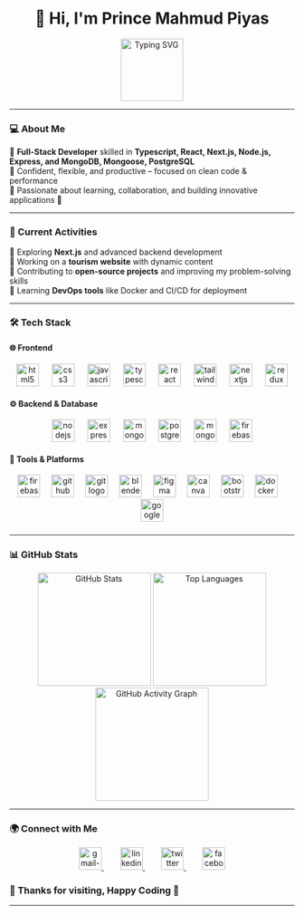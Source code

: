 <h1 align="center">👋 Hi, I'm Prince Mahmud Piyas</h1>

<p align="center">
  <img height="110px" src="https://readme-typing-svg.herokuapp.com?font=Fira+Code&weight=500&size=20&pause=1000&color=F75029&center=true&vCenter=true&multiline=true&width=600&height=60&lines=Full+Stack+Developer+%7C+Passionate+Problem+Solver;Building+Scalable+and+Efficient+Web+Applications" alt="Typing SVG">
</p>

---

### 💻 About Me  
🔹 **Full-Stack Developer** skilled in **Typescript, React, Next.js, Node.js, Express, and MongoDB, Mongoose, PostgreSQL**  
🔹 Confident, flexible, and productive – focused on clean code & performance  
🔹 Passionate about learning, collaboration, and building innovative applications 🚀  

---

### 🚀 Current Activities  
🔹 Exploring **Next.js** and advanced backend development  
🔹 Working on a **tourism website** with dynamic content  
🔹 Contributing to **open-source projects** and improving my problem-solving skills  
🔹 Learning **DevOps tools** like Docker and CI/CD for deployment  

---

### 🛠 Tech Stack  

#### **🌐 Frontend**  
<div align="center" style="max-width: 100%; overflow-x: auto;">
  <img src="https://cdn.jsdelivr.net/gh/devicons/devicon/icons/html5/html5-original.svg" height="40" width="40" alt="html5 logo"  />
  <img width="15" />
  <img src="https://cdn.jsdelivr.net/gh/devicons/devicon/icons/css3/css3-original.svg" height="40" width="40" alt="css3 logo"  />
  <img width="15" />
  <img src="https://cdn.jsdelivr.net/gh/devicons/devicon/icons/javascript/javascript-original.svg" height="40" width="40" alt="javascript logo"  />
  <img width="15" />
  <img src="https://cdn.jsdelivr.net/gh/devicons/devicon/icons/typescript/typescript-original.svg" height="40" width="40" alt="typescript logo"  />
  <img width="15" />
  <img src="https://cdn.jsdelivr.net/gh/devicons/devicon/icons/react/react-original.svg" height="40" width="40" alt="react logo"  />
  <img width="15" />
  <img src="https://cdn.simpleicons.org/tailwindcss/06B6D4" height="40" width="40" alt="tailwindcss logo"  />
  <img width="15" />
  <img src="https://img.shields.io/badge/Next.js-000000?logo=nextdotjs&logoColor=white&style=for-the-badge" height="40" alt="nextjs logo"  />
  <img width="15" />
  <img src="https://cdn.jsdelivr.net/gh/devicons/devicon/icons/redux/redux-original.svg" height="40" width="40" alt="redux logo"  />
</div>

#### **⚙ Backend & Database**  
<div align="center" style="max-width: 100%; overflow-x: auto;">
  <img src="https://img.shields.io/badge/Node.js-339933?logo=nodedotjs&logoColor=white&style=for-the-badge" height="40" alt="nodejs logo"  />
  <img width="15" />
  <img src="https://skillicons.dev/icons?i=express" height="40" width="40" alt="express logo"  />
  <img width="15" />
  <img src="https://skillicons.dev/icons?i=mongodb" height="40" width="40" alt="mongodb logo"  />
  <img width="15" />
  <img src="https://cdn.jsdelivr.net/gh/devicons/devicon/icons/postgresql/postgresql-original.svg" height="40" width="40" alt="postgresql logo"  />
  <img width="15" />
  <img src="https://cdn.jsdelivr.net/gh/devicons/devicon/icons/mongoose/mongoose-original.svg" height="40" width="40" alt="mongoose logo"  />
  <img width="15" />
  <img src="https://cdn.jsdelivr.net/gh/devicons/devicon/icons/firebase/firebase-plain.svg" height="40" width="40" alt="firebase logo"  />
</div>

#### **🔧 Tools & Platforms**  
<div align="center" style="max-width: 100%; overflow-x: auto;">
  <img src="https://cdn.jsdelivr.net/gh/devicons/devicon/icons/firebase/firebase-plain.svg" height="40" width="40" alt="firebase logo"  />
  <img width="12" />
  <img src="https://skillicons.dev/icons?i=github" height="40" width="40" alt="github logo"  />
  <img width="12" />
  <img src="https://cdn.simpleicons.org/git/F05032" height="40" width="40" alt="git logo"  />
  <img width="12" />
  <img src="https://skillicons.dev/icons?i=blender" height="40" width="40" alt="blender logo"  />
  <img width="12" />
  <img src="https://skillicons.dev/icons?i=figma" height="40" width="40" alt="figma logo"  />
  <img width="12" />
  <img src="https://cdn.jsdelivr.net/gh/devicons/devicon/icons/canva/canva-original.svg" height="40" width="40" alt="canva logo"  />
  <img width="12" />
  <img src="https://cdn.jsdelivr.net/gh/devicons/devicon/icons/bootstrap/bootstrap-original.svg" height="40" width="40" alt="bootstrap logo"  />
  <img width="12" />
  <img src="https://cdn.jsdelivr.net/gh/devicons/devicon/icons/docker/docker-original.svg" height="40" width="40" alt="docker logo"  />
  <img width="12" />
  <img src="https://cdn.jsdelivr.net/gh/devicons/devicon/icons/googlecloud/googlecloud-original.svg" height="40" width="40" alt="googlecloud logo"  />
</div>

###


---

### 📊 GitHub Stats  

<div align="center">
  
  <!-- GitHub Streak -->
<!--<img src="https://github-readme-streak-stats.herokuapp.com?user=pmppiyas&theme=dracula&hide_border=false" height="150" alt="GitHub Streak" />

  
  <!-- GitHub Stats -->
  <img src="https://github-readme-stats.vercel.app/api?username=pmppiyas&show_icons=true&theme=tokyonight&hide_border=true" height="200" alt="GitHub Stats" />
  
  <!-- Most Used Languages -->
  <img src="https://github-readme-stats.vercel.app/api/top-langs/?username=pmppiyas&layout=compact&theme=tokyonight&hide_border=true" height="200" alt="Top Languages" />
  
  <!-- GitHub Activity Graph -->
  <img src="https://github-readme-activity-graph.vercel.app/graph?username=pmppiyas&theme=react-dark&hide_border=true" height="200" alt="GitHub Activity Graph" />

</div>


---

### 🌍 Connect with Me  
<div align="center">
  <a href="mailto:princemahmudpiyas@gmail.com">
    <img width="40" height="40" src="https://img.icons8.com/color/48/gmail-new.png" alt="gmail-new"/>
  </a>
  <img width="25" />
  
  <a href="https://www.linkedin.com/in/pmppiyas" target="_blank">
    <img src="https://raw.githubusercontent.com/maurodesouza/profile-readme-generator/master/src/assets/icons/social/linkedin/default.svg" width="40" height="40" alt="linkedin logo" />
  </a>
  <img width="25" />
  
  <a href="https://x.com/pmppiyas" target="_blank">
    <img src="https://raw.githubusercontent.com/maurodesouza/profile-readme-generator/master/src/assets/icons/social/twitter/default.svg" width="40" height="40" alt="twitter logo" />
  </a>
  <img width="25" />

  <a href="https://www.facebook.com/princempiyas" target="_blank">
    <img src="https://raw.githubusercontent.com/maurodesouza/profile-readme-generator/master/src/assets/icons/social/facebook/default.svg" width="40" height="40" alt="facebook logo" />
  </a>
</div>





### 🌱 Thanks for visiting, Happy Coding 🚀

---



